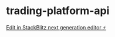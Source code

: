# trading-platform-api

[Edit in StackBlitz next generation editor ⚡️](https://stackblitz.com/~/github.com/turk0916/trading-platform-api)